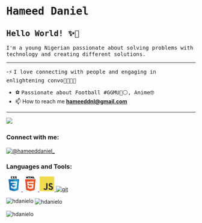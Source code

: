 # <samp>Hameed Daniel</samp>

## <samp>Hello World! ✨👾</samp> 

<samp>I'm a young Nigerian  passionate about solving problems with technology and creating different solutions.</samp>
  
---  
-⚡&nbsp;<samp>I love connecting with people and engaging in enlightening convo👨🏿‍💻🤓</samp>
- ⚽&nbsp;<samp>Passionate about Football #GGMU🔴⚪, Anime🤓 </samp>
- 📫 How to reach me **hameeddnl@gmail.com**
---

![](https://www.codewars.com/users/HDanielO/badges/large)

<h3 align="left">Connect with me:</h3>
<p align="left">
<a href="https://twitter.com/HameedDaniel_?t=63PDuu3EIpnEsj5jTlDh6A&s=09" target="blank"><img align="center" src="https://raw.githubusercontent.com/rahuldkjain/github-profile-readme-generator/master/src/images/icons/Social/twitter.svg" alt="@hameeddaniel_" height="30" width="40" /></a>
</p>

<h3 align="left">Languages and Tools:</h3>
<p align="left"> <a href="https://www.w3schools.com/css/" target="_blank" rel="noreferrer"> <img src="https://raw.githubusercontent.com/devicons/devicon/master/icons/css3/css3-original-wordmark.svg" alt="css3" width="40" height="40"/> </a> <a href="https://www.w3.org/html/" target="_blank" rel="noreferrer"> <img src="https://raw.githubusercontent.com/devicons/devicon/master/icons/html5/html5-original-wordmark.svg" alt="html5" width="40" height="40"/> </a> <a href="https://developer.mozilla.org/en-US/docs/Web/JavaScript" target="_blank" rel="noreferrer"> <img src="https://raw.githubusercontent.com/devicons/devicon/master/icons/javascript/javascript-original.svg" alt="javascript" width="40" height="40"/> </a> 
 </a> <a href="https://git-scm.com/" target="_blank" rel="noreferrer"> <img src="https://www.vectorlogo.zone/logos/git-scm/git-scm-icon.svg" alt="git" width="40" height="40"/> </a>
</p>

<p><img align="left" src="https://github-readme-stats.vercel.app/api/top-langs?username=hdanielo&show_icons=true&locale=en&layout=compact" alt="hdanielo" /></p>

<p>&nbsp;<img align="center" src="https://github-readme-stats.vercel.app/api?username=hdanielo&show_icons=true&locale=en" alt="hdanielo" /></p>

<p><img align="center" src="https://github-readme-streak-stats.herokuapp.com/?user=hdanielo&" alt="hdanielo" /></p>
